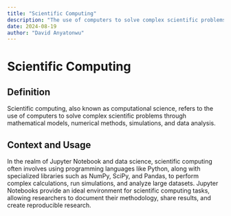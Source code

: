 ```yaml
---
title: "Scientific Computing"
description: "The use of computers to solve complex scientific problems through mathematical models, simulations, and data analysis"
date: 2024-08-19
author: "David Anyatonwu"
---
```


# Scientific Computing

## Definition

Scientific computing, also known as computational science, refers to the use of computers to solve complex scientific problems through mathematical models, numerical methods, simulations, and data analysis.

## Context and Usage

In the realm of Jupyter Notebook and data science, scientific computing often involves using programming languages like Python, along with specialized libraries such as NumPy, SciPy, and Pandas, to perform complex calculations, run simulations, and analyze large datasets. Jupyter Notebooks provide an ideal environment for scientific computing tasks, allowing researchers to document their methodology, share results, and create reproducible research.